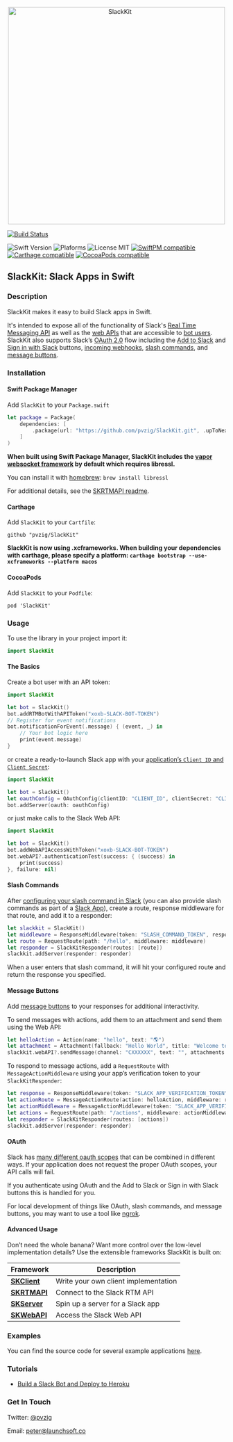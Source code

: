 <p align="center"><img src="https://cloud.githubusercontent.com/assets/8311605/24083714/e921a0d4-0cb2-11e7-8384-d42113ef5056.png" alt="SlackKit" width="500"/></p>

[![Build Status](https://dev.azure.com/pzignego/SlackKit/_apis/build/status/pvzig.SlackKit?branchName=master)](https://dev.azure.com/pzignego/SlackKit/_build/latest?definitionId=2&branchName=master)

![Swift Version](https://img.shields.io/badge/Swift-5-orange.svg)
![Plaforms](https://img.shields.io/badge/Platforms-macOS,_iOS,_tvOS,_Linux-lightgrey.svg)
![License MIT](https://img.shields.io/badge/License-MIT-lightgrey.svg)
[![SwiftPM compatible](https://img.shields.io/badge/SwiftPM-compatible-brightgreen.svg)](https://github.com/apple/swift-package-manager)
[![Carthage compatible](https://img.shields.io/badge/Carthage-compatible-brightgreen.svg)](https://github.com/Carthage/Carthage)
[![CocoaPods compatible](https://img.shields.io/badge/CocoaPods-compatible-brightgreen.svg)](https://cocoapods.org)

## SlackKit: Slack Apps in Swift
### Description

SlackKit makes it easy to build Slack apps in Swift.

It's intended to expose all of the functionality of Slack's [Real Time Messaging API](https://api.slack.com/rtm) as well as the [web APIs](https://api.slack.com/web) that are accessible to [bot users](https://api.slack.com/bot-users). SlackKit also supports Slack’s [OAuth 2.0](https://api.slack.com/docs/oauth) flow including the [Add to Slack](https://api.slack.com/docs/slack-button) and [Sign in with Slack](https://api.slack.com/docs/sign-in-with-slack) buttons, [incoming webhooks](https://api.slack.com/incoming-webhooks), [slash commands](https://api.slack.com/slash-commands), and [message buttons](https://api.slack.com/docs/message-buttons).

### Installation

#### Swift Package Manager

Add `SlackKit` to your `Package.swift`

```swift  
let package = Package(
	dependencies: [
		.package(url: "https://github.com/pvzig/SlackKit.git", .upToNextMinor(from: "4.6.0"))
	]
)
```

**When built using Swift Package Manager, SlackKit includes the [vapor websocket framework](https://github.com/vapor/websocket) by default which requires libressl.**

You can install it with [homebrew](https://brew.sh): `brew install libressl`

For additional details, see the [SKRTMAPI readme](https://github.com/pvzig/SlackKit/tree/master/SKRTMAPI#swift-package-manager).

#### Carthage

Add `SlackKit` to your `Cartfile`:

```
github "pvzig/SlackKit"
```

**SlackKit is now using .xcframeworks. When building your dependencies with carthage, please specify a platform: `carthage bootstrap --use-xcframeworks --platform macos`**

#### CocoaPods
Add `SlackKit` to your `Podfile`:

```
pod 'SlackKit'
```

### Usage
To use the library in your project import it:

```swift
import SlackKit
```

#### The Basics
Create a bot user with an API token:

```swift
import SlackKit

let bot = SlackKit()
bot.addRTMBotWithAPIToken("xoxb-SLACK-BOT-TOKEN")
// Register for event notifications
bot.notificationForEvent(.message) { (event, _) in
	// Your bot logic here
	print(event.message)
}
```

or create a ready-to-launch Slack app with your [application’s `Client ID` and `Client Secret`](https://api.slack.com/apps):

```swift
import SlackKit

let bot = SlackKit()
let oauthConfig = OAuthConfig(clientID: "CLIENT_ID", clientSecret: "CLIENT_SECRET")
bot.addServer(oauth: oauthConfig)
```

or just make calls to the Slack Web API:

```swift
import SlackKit

let bot = SlackKit()
bot.addWebAPIAccessWithToken("xoxb-SLACK-BOT-TOKEN")
bot.webAPI?.authenticationTest(success: { (success) in
	print(success)
}, failure: nil)

```

#### Slash Commands
After [configuring your slash command in Slack](https://my.slack.com/services/new/slash-commands) (you can also provide slash commands as part of a [Slack App](https://api.slack.com/slack-apps)), create a route, response middleware for that route, and add it to a responder:

```swift
let slackkit = SlackKit()
let middleware = ResponseMiddleware(token: "SLASH_COMMAND_TOKEN", response: SKResponse(text: "👋"))
let route = RequestRoute(path: "/hello", middleware: middleware)
let responder = SlackKitResponder(routes: [route])
slackkit.addServer(responder: responder)
```
When a user enters that slash command, it will hit your configured route and return the response you specified.

#### Message Buttons
Add [message buttons](https://api.slack.com/docs/message-buttons) to your responses for additional interactivity.

To send messages with actions, add them to an attachment and send them using the Web API:

```swift
let helloAction = Action(name: "hello", text: "🌎")
let attachment = Attachment(fallback: "Hello World", title: "Welcome to SlackKit", callbackID: "hello_world", actions: [helloAction])
slackkit.webAPI?.sendMessage(channel: "CXXXXXX", text: "", attachments: [attachment], success: nil, failure: nil)
```

To respond to message actions, add a `RequestRoute` with `MessageActionMiddleware` using your app’s verification token to your `SlackKitResponder`:

```swift
let response = ResponseMiddleware(token: "SLACK_APP_VERIFICATION_TOKEN", response: SKResponse(text: "Hello, world!"))
let actionRoute = MessageActionRoute(action: helloAction, middleware: response)
let actionMiddleware = MessageActionMiddleware(token: "SLACK_APP_VERIFICATION_TOKEN", routes:[actionRoute])
let actions = RequestRoute(path: "/actions", middleware: actionMiddleware)
let responder = SlackKitResponder(routes: [actions])
slackkit.addServer(responder: responder)
```

#### OAuth
Slack has [many different oauth scopes](https://api.slack.com/docs/oauth-scopes) that can be combined in different ways. If your application does not request the proper OAuth scopes, your API calls will fail. 

If you authenticate using OAuth and the Add to Slack or Sign in with Slack buttons this is handled for you.

For local development of things like OAuth, slash commands, and message buttons, you may want to use a tool like [ngrok](https://ngrok.com).
#### Advanced Usage
Don’t need the whole banana? Want more control over the low-level implementation details? Use the extensible frameworks SlackKit is built on:

| Framework        | Description |
| ------------- |-------------  |
| **[SKClient](https://github.com/pvzig/SlackKit/tree/master/SKClient)** | Write your own client implementation|
| **[SKRTMAPI](https://github.com/pvzig/SlackKit/tree/master/SKRTMAPI)**     | Connect to the Slack RTM API|
| **[SKServer](https://github.com/pvzig/SlackKit/tree/master/SKServer)**      | Spin up a server for a Slack app|
| **[SKWebAPI](https://github.com/pvzig/SlackKit/tree/master/SKWebAPI)** | Access the Slack Web API|

### Examples
You can find the source code for several example applications [here](https://github.com/pvzig/SlackKit/tree/master/Examples).

### Tutorials
- [Build a Slack Bot and Deploy to Heroku](https://medium.com/@pvzig/building-slack-bots-in-swift-b99e243e444c)

### Get In Touch
Twitter: [@pvzig](https://twitter.com/pvzig)

Email: <peter@launchsoft.co>
